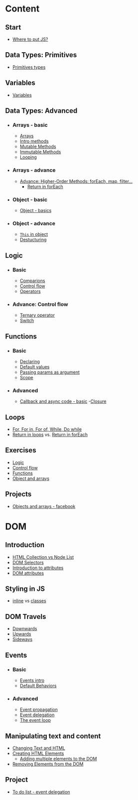 # Content 
## Start
- [Where to put JS?](https://github.com/Chomikens/ZTM-JS/blob/0-WhereToPutJS/Where-to-put-JS/index.html)

## Data Types: Primitives
- [Primitives types](https://github.com/Chomikens/ZTM-JS/blob/1-types/types/types.md)

## Variables
- [Variables](https://github.com/Chomikens/ZTM-JS/blob/3-variables/variables/variables.md)

## Data Types: Advanced
- ###  Arrays - basic 
    - [Arrays](https://github.com/Chomikens/ZTM-JS/blob/7-arrays/arrays/arrays.md)
    - [Intro methods](https://github.com/Chomikens/ZTM-JS/blob/7-arrays/arrays/arraysMethodsIntro.md)
    - [Mutable Methods](https://github.com/Chomikens/ZTM-JS/blob/7-arrays/arrays/arraysMethodsMutable.md)
    - [Immutable Methods](https://github.com/Chomikens/ZTM-JS/blob/7-arrays/arrays/arraysMethodsUnmutable.md)
    - [Looping](https://github.com/Chomikens/ZTM-JS/blob/9-loops/loops.md)
- ### Arrays - advance   
    - [Advance: Higher-Order Methods: forEach, map, filter...](https://github.com/Chomikens/ZTM-JS/blob/7-arrays/arrays/arraysHigherOrderFunction.md)
        - [Return in forEach](https://github.com/Chomikens/ZTM-JS/blob/7-arrays/arrays/arraysHigherOrderFunction.md#important---return-in-foreach)
- ### Object - basic 
    - [Object - basics](https://github.com/Chomikens/ZTM-JS/blob/8-objects/objects/objects.md)
- ### Object - advance   
    - [`This` in object](https://github.com/Chomikens/ZTM-JS/blob/8-objects/objects/this.md)
    - [Destucturing](https://github.com/Chomikens/ZTM-JS/blob/8b-destr/object-destucturing.md#destucturing)

## Logic
- ###  Basic
    - [Comparions](https://github.com/Chomikens/ZTM-JS/blob/2-compations/comparions/comparions.md)
    - [Control flow ](https://github.com/Chomikens/ZTM-JS/tree/4-controlFlow/control-flow)
    - [Operators](https://github.com/Chomikens/ZTM-JS/blob/5-logicalOperators/logical-operators.md)
- ###  Advance: Control flow
    - [Ternary operator](https://github.com/Chomikens/ZTM-JS/blob/4b-adv-controlFlow/advance-control-flow/ternary.md#ternary-operator)
    - [Switch](https://github.com/Chomikens/ZTM-JS/blob/4b-adv-controlFlow/advance-control-flow/switch.md#switch)

## Functions 
- ###  Basic
    - [Declaring](https://github.com/Chomikens/ZTM-JS/blob/6-function/fuction/function.md)
    - [Default values](https://github.com/Chomikens/ZTM-JS/blob/6b-default-values/function-default-values.md#function-defaut-values)
    - [Passing params as argument](https://github.com/Chomikens/ZTM-JS/blob/6-function/fuction/arguments-and-params.md)
    - [Scope](https://github.com/Chomikens/ZTM-JS/blob/15-scope/scope/scope.md#scope)
-  ### Advanced
    - [Callback and async code - basic](https://github.com/Chomikens/ZTM-JS/blob/6-function/fuction/callbacks.md)
    -[Closure]()

## Loops 
 - [For, For in, For of, While, Do while](https://github.com/Chomikens/ZTM-JS/blob/9-loops/loops.md)
 - [Return in loops](https://github.com/Chomikens/ZTM-JS/blob/9-loops/loops-tips.md#return-in-loops) vs. [Return in forEach](https://github.com/Chomikens/ZTM-JS/blob/7-arrays/arrays/arraysHigherOrderFunction.md#important---return-in-foreach)

## Exercises 
- [Logic](https://github.com/Chomikens/ZTM-JS/blob/2a-exerci/exercise-first/app-solutions.js)
- [Control flow](https://github.com/Chomikens/ZTM-JS/blob/4a-exercise/exercises/app.js)
- [Functions](https://github.com/Chomikens/ZTM-JS/blob/6a-exercise/exercise/app.js)
- [Object and arrays](https://github.com/Chomikens/ZTM-JS/blob/8a-exercises/exercise/app.js)

## Projects 
- [Objects and arrays - facebook](https://github.com/Chomikens/ZTM-JS/tree/8b-project/project)

# DOM
## Introduction
- [HTML Collection vs Node List](https://github.com/Chomikens/ZTM-JS/blob/10-domSelectors/DOMselectors/selectors.md)
- [DOM Selectors](https://github.com/Chomikens/ZTM-JS/blob/10a-selectors/selectors/selectors.md)
- [Introduction to attributes](https://github.com/Chomikens/ZTM-JS/blob/10b-atributes/attributes/attributes.md#introduction-do-attributes)
- [DOM attributes](https://github.com/Chomikens/ZTM-JS/blob/10b-atributes/attributes/attributes.md#getsetremove-attributes-from-dom)

## Styling in JS
- [inline](https://github.com/Chomikens/ZTM-JS/blob/11-stylingJS/styling/styling-inline.md) vs [classes](https://github.com/Chomikens/ZTM-JS/blob/11-stylingJS/styling/styling-using-classes.md)

## DOM Travels 
 - [Downwards](https://github.com/Chomikens/ZTM-JS/blob/12-DOMTravel/DOMTravel/downwards.md)
 - [Upwards](https://github.com/Chomikens/ZTM-JS/blob/12-DOMTravel/DOMTravel/upwards.md)
 - [Sideways](https://github.com/Chomikens/ZTM-JS/blob/12-DOMTravel/DOMTravel/sideways.md)

## Events
- ###  Basic
    - [Events intro](https://github.com/Chomikens/ZTM-JS/blob/13-events/events/intro.md)
    - [Default Behaviors](https://github.com/Chomikens/ZTM-JS/blob/13-events/events/default-behaviors.md)
- ###  Advanced
    - [Event propagation](https://github.com/Chomikens/ZTM-JS/blob/13-events/events/event-propagation.md)
    - [Event delegation](https://github.com/Chomikens/ZTM-JS/blob/13-events/events/event-delegation.md)
    - [The event loop](https://github.com/Chomikens/ZTM-JS/blob/13-events/events/event-loop.md)

## Manipulating text and content
- [Changing Text and HTML](https://github.com/Chomikens/ZTM-JS/blob/14-DOMchange/changing-DOM/changeHTMLAndContent.md#changing-text-and-html)
- [Creating HTML Elements](https://github.com/Chomikens/ZTM-JS/blob/14-DOMchange/changing-DOM/createElement.md#creating-html-elements)
    - [Adding multiple elements to the DOM](https://github.com/Chomikens/ZTM-JS/blob/14-DOMchange/changing-DOM/addMultipleElements.md#adding-multiple-elements-to-the-dom)
- [Removing Elements from the DOM](https://github.com/Chomikens/ZTM-JS/blob/14-DOMchange/changing-DOM/removeElement.md#removing-elements-from-the-dom)

## Project
- [To do list - event delegation](https://github.com/Chomikens/ZTM-JS-DOM-Challange/blob/main/app.js)